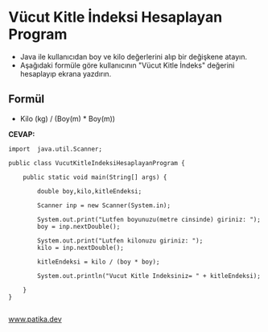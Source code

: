 # Vücut Kitle İndeksi Hesaplayan Program

* Java ile kullanıcıdan boy ve kilo değerlerini alıp bir değişkene atayın.
* Aşağıdaki formüle göre kullanıcının "Vücut Kitle İndeks" değerini hesaplayıp ekrana yazdırın.

## Formül
* Kilo (kg) / (Boy(m) * Boy(m))

**CEVAP:**

```
import  java.util.Scanner;

public class VucutKitleIndeksiHesaplayanProgram {

    public static void main(String[] args) {

        double boy,kilo,kitleEndeksi;

        Scanner inp = new Scanner(System.in);

        System.out.print("Lutfen boyunuzu(metre cinsinde) giriniz: ");
        boy = inp.nextDouble();

        System.out.print("Lutfen kilonuzu giriniz: ");
        kilo = inp.nextDouble();

        kitleEndeksi = kilo / (boy * boy);

        System.out.println("Vucut Kitle Indeksiniz= " + kitleEndeksi);

    }
}


```
www.patika.dev
